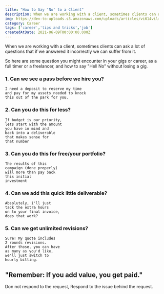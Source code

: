 ```yaml
---
title: "How to Say 'No' to a Client"
description: When we are working with a client, sometimes clients can ask a lot of questions that if we answered it incorrectly we can suffer from it.
img: https://dev-to-uploads.s3.amazonaws.com/uploads/articles/vi614vilra1crwrppv95.png
category: Career
tags: ['career','tips and tricks','job']
createdAtDate: 2021-06-09T00:00:00.000Z
---
```


When we are working with a client, sometimes clients can ask a lot of questions that if we answered it incorrectly we can suffer from it.

So here are some question you might encounter in your gigs or career, as a full timer or a freelancer, and how to say "Hell No" without losing a gig.

### 1. Can we see a pass before we hire you?
```
I need a deposit to reserve my time
and pay for my assets needed to knock
this out of the park for you.
```

### 2. Can you do this for less?
```
If budget is our priority,
lets start with the amount
you have in mind and
back into a deliverable
that makes sense for
that number
```

### 3. Can you do this for free/your portfolio?
```
The results of this
campaign (done properly)
will more than pay back
this initial
investment
```

### 4. Can we add this quick little deliverable?
```
Absolutely, i'll just
tack the extra hours
on to your final invoice,
does that work? 
```

### 5. Can we get unlimited revisions?
```
Sure! My quote includes
2 rounds revisions.
After those, you can have
as many as you'd like,
we'll just switch to
hourly billing.
```

## "Remember: If you add value, you get paid."

Don not respond to the request, Respond to the issue behind the request.
